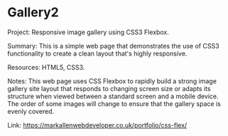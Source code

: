 # Gallery2

Project: Responsive image gallery using CSS3 Flexbox.

Summary: This is a simple web page that demonstrates the use of CSS3 functionality to create a clean layout that's highly responsive.

Resources: HTML5, CSS3.

Notes: This web page uses CSS Flexbox to rapidly build a strong image gallery site layout that responds to changing screen size or adapts its structure when viewed between a standard screen and a mobile device. The order of some images will change to ensure that the gallery space is evenly covered.

Link: https://markallenwebdeveloper.co.uk/portfolio/css-flex/
